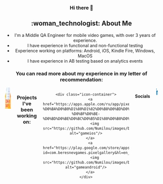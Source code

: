 <h3 align="center">Hi there 👋</h3>

<h2>:woman_technologist: About Me</h2>

+ I'm a Middle QA Engineer for mobile video games, with over 3 years of experience.
+ I have experience in functional and non-functional testing 
+ Experience working on platforms: Android, iOS, Kindle Fire, Windows, MacOS
+ I have experience in AB testing based on analytics events


<h3> You can read more about my experience in my letter of recommendation:</h3>

<div style="display: flex; justify-content: center; gap: 20px;">
  <a href="https://drive.google.com/file/d/1gHYBztBoc4YdY7ZxcsnrG2A5cCiFf08-/view?usp=share_link">
    <img src="https://github.com/Numilou/images/blob/main/icon-recommendation-letter-DG.png" alt="latter" width="80" height="70"/>
  </a>


<!DOCTYPE html>
<html lang="en">
<head>
    <meta charset="UTF-8">
    <meta name="viewport" content="width=device-width, initial-scale=1.0">
    <title>Centered Icons</title>
    <style>
        body {
            text-align: center; /* Центрирует все содержимое body, включая заголовки и блоки */
        }
        .icon-container {
            display: flex;
            justify-content: center; /* Центрирует элементы внутри контейнера по горизонтали */
            gap: 20px; /* Промежуток между иконками */
            margin-top: 20px; /* Отступ сверху от заголовка */
        }
        .icon-container img {
            width: 60px; /* Ширина изображений */
            height: 50px; /* Высота изображений */
            object-fit: cover; /* Масштабирует изображение, сохраняя пропорции и заполняя контейнер */
        }
    </style>
</head>
<body>
    <h3>Projects I've been working on:</h3>

    <div class="icon-container">
        <a href="https://apps.apple.com/ru/app/pixelwoods-%D0%BA%D0%B0%D1%80%D1%82%D0%B8%D0%BD%D0%B0-%D0%BF%D0%BE-%D0%BD%D0%BE%D0%BC%D0%B5%D1%80%D0%B0%D0%BC/id1541658506">
            <img src="https://github.com/Numilou/images/blob/main/PWios.png" alt="gameios"/>
        </a>
        <a href="https://play.google.com/store/apps/details?id=com.beresnevgames.pixelgallery&hl=en_US&pli=1">
            <img src="https://github.com/Numilou/images/blob/main/PWandroid.png" alt="gameandroid"/>
        </a>
    </div>
</body>
</html>



<h4>Socials</h4>

<a href="https://www.linkedin.com/in/darya-ivanova-404a87258/" target="_blank" rel="noreferrer">
  <img src="https://github.com/Numilou/images/blob/main/icon-linkedin.png" alt="LinkedIn Profile" width="25" height="27" />
</a>


